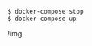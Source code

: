 
```
$ docker-compose stop
$ docker-compose up
```

!img[](https://github.com/hiro-9999/blog/blob/master/.aws/DevOps/docker/%E3%82%B9%E3%82%AF%E3%83%AA%E3%83%BC%E3%83%B3%E3%82%B7%E3%83%A7%E3%83%83%E3%83%88%202022-10-07%2015.38.15.png)
